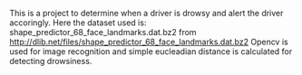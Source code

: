 This is a project to determine when a driver is drowsy and alert the driver accoringly.
Here the dataset used is: shape_predictor_68_face_landmarks.dat.bz2 from http://dlib.net/files/shape_predictor_68_face_landmarks.dat.bz2
Opencv is used for image recognition and simple eucleadian distance is calculated for detecting drowsiness.
